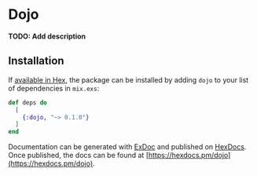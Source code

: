 # Dojo

**TODO: Add description**

## Installation

If [available in Hex](https://hex.pm/docs/publish), the package can be installed
by adding `dojo` to your list of dependencies in `mix.exs`:

```elixir
def deps do
  [
    {:dojo, "~> 0.1.0"}
  ]
end
```

Documentation can be generated with [ExDoc](https://github.com/elixir-lang/ex_doc)
and published on [HexDocs](https://hexdocs.pm). Once published, the docs can
be found at [https://hexdocs.pm/dojo](https://hexdocs.pm/dojo).

